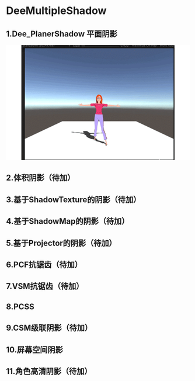 # DeeMultipleShadow
## 1.Dee_PlanerShadow 平面阴影
![](https://github.com/OgreDee/DeeMultipleShadow/blob/master/PlanarShadow01.gif)
## 2.体积阴影（待加）
## 3.基于ShadowTexture的阴影（待加）
## 4.基于ShadowMap的阴影（待加）
## 5.基于Projector的阴影（待加）
## 6.PCF抗锯齿（待加）
## 7.VSM抗锯齿（待加）
## 8.PCSS
## 9.CSM级联阴影（待加）
## 10.屏幕空间阴影
## 11.角色高清阴影（待加）
